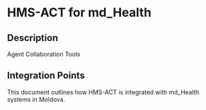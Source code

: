 # HMS-ACT for md_Health

## Description

Agent Collaboration Tools

## Integration Points

This document outlines how HMS-ACT is integrated with md_Health systems in Moldova.
